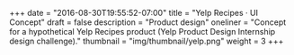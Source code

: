 +++
date = "2016-08-30T19:55:52-07:00"
title = "Yelp Recipes · UI Concept"
draft = false
description = "Product design"
oneliner = "Concept for a hypothetical Yelp Recipes product (Yelp Product Design Internship design challenge)."
thumbnail = "img/thumbnail/yelp.png"
weight = 3
+++
